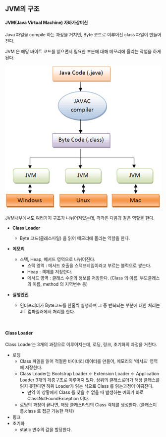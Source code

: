 ## JVM의 구조

#### JVM(Java Virtual Machine) 자바가상머신

Java 파일을 compile 하는 과정을 거치면, Byte 코드로 이루어진 class 파일이 만들어진다. 

JVM 은 해당 바이트 코드를 읽으면서 필요한 부분에 대해 메모리에 올리는 작업을 하게 된다.

![jvm](./JVM구조.png)



JVM내부에서도 여러가지 구조가 나뉘어져있는데, 각각은 다음과 같은 역할을 한다.

* **Class Loader**

  * Byte 코드(클래스파일) 을 읽어 메모리에 올리는 역할을 한다.

* **메모리**

  * 스택, Heap, 메서드 영역으로 나뉘어진다.
    * 스택 영역 : 메서드 호출을 스택프레임이라고 부르는 블럭으로 쌓는다.
    * Heap : 객체를 저장한다.
    * 메서드 영역 : 클래스 수준의 정보를 저장한다.  (Class 의 이름, 부모클래스의 이름, method 의 지역변수 등)

* **실행엔진**

  * 인터프리터가 Byte코드를 한줄씩 실행하며 그 중 반복되는 부분에 대한 처리는 JIT 컴파일러에서 처리를 한다.

  ​

#### Class Loader

Class Loader는 3개의 과정으로 이루어지는데, 로딩, 링크, 초기화의 과정을 거친다.

* 로딩
  * Class 파일을 읽어 적절한 바이너리 데이터를 만들어, 메모리의 '메서드' 영역에 저장한다.
  * Class Loader는 Bootstrap Loader <- Extension Loader <- Application Loader 3개의 계층구조로 이루어져 있다. 상위의 클래스로더가 해당 클래스를 읽지 못한다면 하위 Loader가 읽는 식으로 Class 를 읽는과정이 이뤄진다.
    * 만약 이 상황에서 Class 를 찾을 수 없을 때 발생하는 예외가 바로 ClassNotFoundException 이다.
  * 로딩의 과정이 끝나면, 해당 클래스타입의 Class 객체를 생성한다. (클래스이름.class 로 접근 가능한 객체)
* 링크
* 초기화
  * static 변수의 값을 할당한다.

